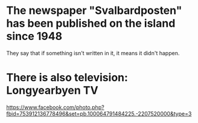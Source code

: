 # The newspaper "Svalbardposten" has been published on the island since 1948
They say that if something isn't written in it, it means it didn't happen. 

# There is also television: Longyearbyen TV

https://www.facebook.com/photo.php?fbid=753912136778496&set=pb.100064791484225.-2207520000&type=3